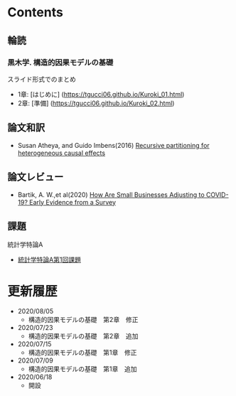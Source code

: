 # Contents  

## 輪読  

### 黒木学. 構造的因果モデルの基礎  

スライド形式でのまとめ

- 1章: [はじめに] (https://tgucci06.github.io/Kuroki_01.html)
- 2章: [準備] (https://tgucci06.github.io/Kuroki_02.html)

## 論文和訳

- Susan Atheya, and Guido Imbens(2016) [Recursive partitioning for heterogeneous causal effects](https://tgucci06.github.io/和訳_causaltree.html)

## 論文レビュー


- Bartik, A. W.,et al(2020) [How Are Small Businesses Adjusting to COVID-19? Early Evidence from a Survey](https://tgucci06.github.io/peper_review_Bartik_2020.html)

## 課題

統計学特論A
- [統計学特論A第1回課題](https://tgucci06.github.io/第1回課題0603.html)


# 更新履歴
* 2020/08/05
  * 構造的因果モデルの基礎　第2章　修正
* 2020/07/23
  * 構造的因果モデルの基礎　第2章　追加
* 2020/07/15
  * 構造的因果モデルの基礎　第1章　修正
* 2020/07/09
  * 構造的因果モデルの基礎　第1章　追加
* 2020/06/18
  * 開設
